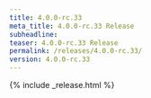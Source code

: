 ```yaml
---
title: 4.0.0-rc.33
meta_title: 4.0.0-rc.33 Release
subheadline: 
teaser: 4.0.0-rc.33 Release
permalink: /releases/4.0.0-rc.33/
version: 4.0.0-rc.33
---
```


{% include _release.html %}
